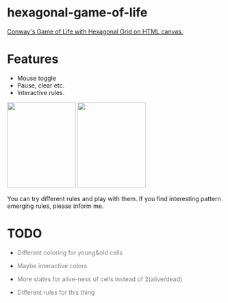 # hexagonal-game-of-life

<a href="aybberk.github.io/hexagonal-game-of-life"> Conway's Game of Life with Hexagonal Grid on HTML canvas. </a>

<h1>Features</h1>
<ul>  
  <li> Mouse toggle </li>
  <li> Pause, clear etc. </li>  
  <li> Interactive rules. </li>
</ul>

<img src="https://i.hizliresim.com/POWG49.jpg" width="160" height="200"></img>
<img src="https://i.hizliresim.com/g90bz3.jpg" width="160" height="200"></img>

You can try different rules and play with them. If you find interesting pattern emerging rules, please inform me.

<h1>TODO</h1>
<ul>
  <li><p style="color: gray"> Different coloring for young&old cells </p> </li>
  <li><p style="color: gray"> Maybe interactive colors </p> </li>
  <li><p style="color: gray"> More states for alive-ness of cells instead of 2(alive/dead) </p> </li>
  <li><p style="color: gray"> Different rules for this thing </p> </li>
</ul>
